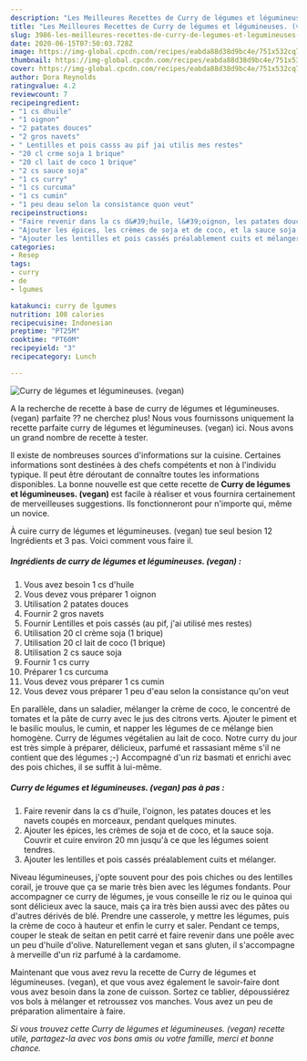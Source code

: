 ```yaml
---
description: "Les Meilleures Recettes de Curry de légumes et légumineuses. (vegan)"
title: "Les Meilleures Recettes de Curry de légumes et légumineuses. (vegan)"
slug: 3986-les-meilleures-recettes-de-curry-de-legumes-et-legumineuses-vegan
date: 2020-06-15T07:50:03.728Z
image: https://img-global.cpcdn.com/recipes/eabda88d38d9bc4e/751x532cq70/curry-de-legumes-et-legumineuses-vegan-photo-principale-de-la-recette.jpg
thumbnail: https://img-global.cpcdn.com/recipes/eabda88d38d9bc4e/751x532cq70/curry-de-legumes-et-legumineuses-vegan-photo-principale-de-la-recette.jpg
cover: https://img-global.cpcdn.com/recipes/eabda88d38d9bc4e/751x532cq70/curry-de-legumes-et-legumineuses-vegan-photo-principale-de-la-recette.jpg
author: Dora Reynolds
ratingvalue: 4.2
reviewcount: 7
recipeingredient:
- "1 cs dhuile"
- "1 oignon"
- "2 patates douces"
- "2 gros navets"
- " Lentilles et pois casss au pif jai utilis mes restes"
- "20 cl crme soja 1 brique"
- "20 cl lait de coco 1 brique"
- "2 cs sauce soja"
- "1 cs curry"
- "1 cs curcuma"
- "1 cs cumin"
- "1 peu deau selon la consistance quon veut"
recipeinstructions:
- "Faire revenir dans la cs d&#39;huile, l&#39;oignon, les patates douces et les navets coupés en morceaux, pendant quelques minutes."
- "Ajouter les épices, les crèmes de soja et de coco, et la sauce soja. Couvrir et cuire environ 20 mn jusqu&#39;à ce que les légumes soient tendres."
- "Ajouter les lentilles et pois cassés préalablement cuits et mélanger."
categories:
- Resep
tags:
- curry
- de
- lgumes

katakunci: curry de lgumes 
nutrition: 108 calories
recipecuisine: Indonesian
preptime: "PT25M"
cooktime: "PT60M"
recipeyield: "3"
recipecategory: Lunch

---
```



![Curry de légumes et légumineuses. (vegan)](https://img-global.cpcdn.com/recipes/eabda88d38d9bc4e/751x532cq70/curry-de-legumes-et-legumineuses-vegan-photo-principale-de-la-recette.jpg)

A la recherche de recette à base de curry de légumes et légumineuses. (vegan) parfaite ?? ne cherchez plus! Nous vous fournissons uniquement la recette parfaite curry de légumes et légumineuses. (vegan) ici. Nous avons un grand nombre de recette à tester.

Il existe de nombreuses sources d'informations sur la cuisine. Certaines informations sont destinées à des chefs compétents et non à l'individu typique. Il peut être déroutant de connaître toutes les informations disponibles. La bonne nouvelle est que cette recette de <strong> Curry de légumes et légumineuses. (vegan) </strong> est facile à réaliser et vous fournira certainement de merveilleuses suggestions. Ils fonctionneront pour n'importe qui, même un novice.

<!--inarticleads1-->

À cuire curry de légumes et légumineuses. (vegan) tue seul besion 12 Ingrédients et 3 pas. Voici comment vous faire il.

##### Ingrédients de curry de légumes et légumineuses. (vegan) :

1. Vous avez besoin 1 cs d&#39;huile
1. Vous devez vous préparer 1 oignon
1. Utilisation 2 patates douces
1. Fournir 2 gros navets
1. Fournir  Lentilles et pois cassés (au pif, j&#39;ai utilisé mes restes)
1. Utilisation 20 cl crème soja (1 brique)
1. Utilisation 20 cl lait de coco (1 brique)
1. Utilisation 2 cs sauce soja
1. Fournir 1 cs curry
1. Préparer 1 cs curcuma
1. Vous devez vous préparer 1 cs cumin
1. Vous devez vous préparer 1 peu d&#39;eau selon la consistance qu&#39;on veut


En parallèle, dans un saladier, mélanger la crème de coco, le concentré de tomates et la pâte de curry avec le jus des citrons verts. Ajouter le piment et le basilic moulus, le cumin, et napper les légumes de ce mélange bien homogène. Curry de légumes végétalien au lait de coco. Notre curry du jour est très simple à préparer, délicieux, parfumé et rassasiant même s&#39;il ne contient que des légumes ;-) Accompagné d&#39;un riz basmati et enrichi avec des pois chiches, il se suffit à lui-même. 

<!--inarticleads2-->

##### Curry de légumes et légumineuses. (vegan) pas à pas :

1. Faire revenir dans la cs d&#39;huile, l&#39;oignon, les patates douces et les navets coupés en morceaux, pendant quelques minutes.
1. Ajouter les épices, les crèmes de soja et de coco, et la sauce soja. Couvrir et cuire environ 20 mn jusqu&#39;à ce que les légumes soient tendres.
1. Ajouter les lentilles et pois cassés préalablement cuits et mélanger.


Niveau légumineuses, j&#39;opte souvent pour des pois chiches ou des lentilles corail, je trouve que ça se marie très bien avec les légumes fondants. Pour accompagner ce curry de légumes, je vous conseille le riz ou le quinoa qui sont délicieux avec la sauce, mais ça ira très bien aussi avec des pâtes ou d&#39;autres dérivés de blé. Prendre une casserole, y mettre les légumes, puis la crème de coco à hauteur et enfin le curry et saler. Pendant ce temps, couper le steak de seitan en petit carré et faire revenir dans une poêle avec un peu d&#39;huile d&#39;olive. Naturellement vegan et sans gluten, il s&#39;accompagne à merveille d&#39;un riz parfumé à la cardamome. 

<!--inarticleads1-->

<p>
Maintenant que vous avez revu la recette de Curry de légumes et légumineuses. (vegan), et que vous avez également le savoir-faire dont vous avez besoin dans la zone de cuisson. Sortez ce tablier, dépoussiérez vos bols à mélanger et retroussez vos manches. Vous avez un peu de préparation alimentaire à faire.
</p>

<p>
<i>Si vous trouvez cette Curry de légumes et légumineuses. (vegan) recette utile, partagez-la avec vos bons amis ou votre famille, merci et bonne chance.</i>
</p>
